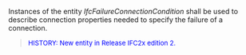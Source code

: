 ﻿Instances of the entity _IfcFailureConnectionCondition_ shall be used to describe connection properties needed to specify the failure of a connection.

> <font color="#0000FF" size="-1"> HISTORY: New entity in Release IFC2x
		  edition 2. </font>
>